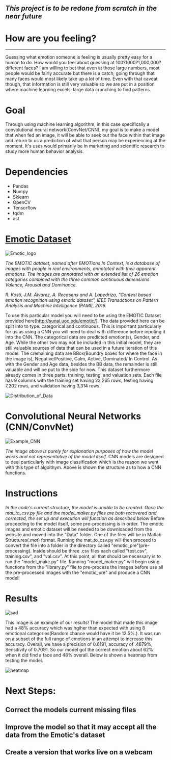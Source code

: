 ## _This project is to be redone from scratch in the near future_

# How are you feeling?
---
Guessing what emotion someone is feeling is usually pretty easy for a human to do. How would you feel about guessing at 100?1000?1,000,000? different faces? I am willing to bet that even at those large numbers, most people would be fairly accurate but there is a catch; going through that many faces would most likely take up a lot of time. Even with that caveat though, that information is still very valuable so we are put in a position where machine learning excels: large data crunching to find patterns.

# Goal

Through using machine learning algorithm, in this case specifically a convolutional neural network(ConvNet/CNN), my goal is to make a model that when fed an image, it will be able to seek out the face within that image and return to us a prediction of what that person may be experiencing at the moment. It's uses would primarily be in marketing and scientific research to study more human behavior analysis.


# Dependencies

* Pandas
* Numpy
* Sklearn
* OpenCV 
* Tensorflow
* tqdm
* ast

# [Emotic Dataset](http://sunai.uoc.edu/emotic/)

![Emotic_logo](Images/emotic.png)


*The EMOTIC dataset, named after EMOTions In Context, is a database of images with people in real environments, annotated with their apparent emotions. The images are annotated with an extended list of 26 emotion categories combined with the three common continuous dimensions Valence, Arousal and Dominance.*

*R. Kosti, J.M. Álvarez, A. Recasens and A. Lapedriza, "Context based emotion recognition using emotic dataset", IEEE Transactions on Pattern Analysis and Machine Intelligence (PAMI), 2019.*

To use this particular model you will need to be using the EMOTIC Dataset provided here[http://sunai.uoc.edu/emotic/]. The data provided here can be split into to type: categorical and continuous. This is important particularly for us as using a CNN you will need to deal with difference before inputing it into the CNN. The categorical data are predicted emotion(s), Gender, and Age. While the other two may not be included in this initial model, they are still valuable sources of data that can be used in a future iteration of this model. The cremaining data are BBox(Boundry boxes for where the face in the image is), Negative/Positive, Calm, Active, Dominated/ In Control. As with the Gender and Age data, besides the BB data, the remainder is still valuable and will be put to the side for now. This dataset furthermore already comes in three parts: training, testing, and valuation sets. Each file has 9 columns with the training set having 23,265 rows, testing having 7,202 rows, and validation having 3,314 rows. 


![Distribution_of_Data](Images/updated_frequency.png)

# Convolutional Neural Networks (CNN/ConvNet)
![Example_CNN](Images/Face-Recognition-CNN-Architecture.png)

*The image above is purely for explanation purposes of how the model works and not representative of the model itself.*
CNN models are designed to deal particularly with image classification which is the reason we went with this type of algoithym. Above is shown the structure as to how a CNN functions.
 
# Instructions

*In the code's current structure, the model is unable to be created. Once the mat_to_csv.py file and the model_maker.py files are both recovered and corrected, the set up and execution will function as described below*
Before proceeding to the model itself, some pre-processing is in order. The emotic images and emotic dataset will be needed to be downloaded from the website and moved into the "Data" folder. One of the files will be in Matlab Structures(*.mat*) format. Running the mat_to_csv.py will then proceed to convert the file into a folder in the directory called "emotic_pre"(pre-processing). Inside should be three .csv files each called "test.csv", training.csv", and "val.csv". At this point, all that should be necessary is to run the "model_make.py" file. Running "model_maker.py" will begin using functions from the "library.py" file to pre-process the images before use all the pre-processed images with the "emotic_pre" and produce a CNN model! 


# Results
![sad](Images/face_emotion.png)

This image is an example of our results! The model that made this image had a 48% accuracy which was hgiher than expected with using 8 emotional categories(Random chance would have it be 12.5%.). It was run on a subset of the full range of emotions in an attempt to increase this accuracy. Overall, we have a precision of 0.6191, accuracy of .4879%, Sensitivity of 0.7091. So our model got the correct emotion about 62% when it did find a face and 48% overall. Below is shown a heatmap from testing the model.

![heatmap](Images/heatmap.png)

# Next Steps:
## Correct the models current missing files
## Improve the model so that it may accept all the data from the Emotic's dataset
## Create a version that works live on a webcam

